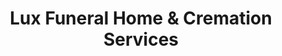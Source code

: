 ---
title: "Lux Funeral Home & Cremation Services"
url: /new-braunfels/lux-funeral-home-und-cremation-services/
shop: Bestattungen
---